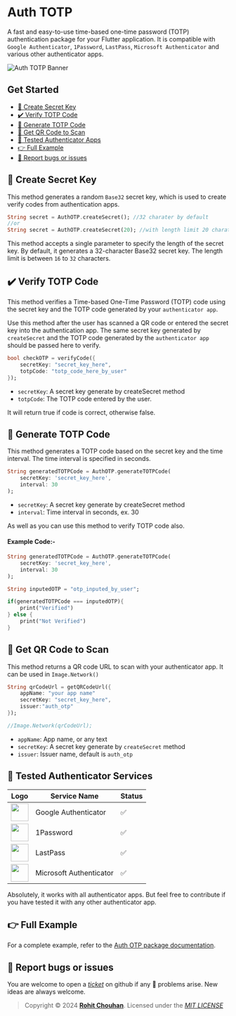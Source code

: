 # Auth TOTP

A fast and easy-to-use time-based one-time password (TOTP) authentication package for your Flutter application. It is compatible with `Google Authenticator`, `1Password`, `LastPass`, `Microsoft Authenticator` and various other authenticator apps.

![Auth TOTP Banner](https://github.com/rohit-chouhan/auth_otp/assets/34239087/f22d91d0-452c-473a-87b7-a26107985df1)

## Get Started

- [🔑 Create Secret Key](#🔑-create-secret-key)
- [✔️ Verify TOTP Code](#✔️-verify-totp-code)
- [🚀 Generate TOTP Code](#🚀-generate-totp-code)
- [📸 Get QR Code to Scan](#📸-get-qr-code-to-scan)
- [🔐 Tested Authenticator Apps](#🔐-tested-authenticator-apps)
- [👉 Full Example](#👉-full-example)
- [🐛 Report bugs or issues](#🐛-report-bugs-or-issues)

## 🔑 Create Secret Key

This method generates a random `Base32` secret key, which is used to create verify codes from authentication apps.

```dart
String secret = AuthOTP.createSecret(); //32 charater by default
//or
String secret = AuthOTP.createSecret(20); //with length limit 20 charater
```

This method accepts a single parameter to specify the length of the secret key. By default, it generates a 32-character Base32 secret key. The length limit is between `16` to `32` characters.

## ✔️ Verify TOTP Code

This method verifies a Time-based One-Time Password (TOTP) code using the secret key and the TOTP code generated by your `authenticator app`.

Use this method after the user has scanned a QR code or entered the secret key into the authentication app. The same secret key generated by `createSecret` and the TOTP code generated by the `authenticator app` should be passed here to verify.

```dart
bool checkOTP = verifyCode({
    secretKey: "secret_key_here",
    totpCode: "totp_code_here_by_user"
});
```

- `secretKey`: A secret key generate by createSecret method
- `totpCode`: The TOTP code entered by the user.

It will return true if code is correct, otherwise false.

## 🚀 Generate TOTP Code

This method generates a TOTP code based on the secret key and the time interval. The time interval is specified in seconds.

```dart
String generatedTOTPCode = AuthOTP.generateTOTPCode(
    secretKey: 'secret_key_here',
    interval: 30
);
```

- `secretKey`: A secret key generate by createSecret method
- `interval`: Time interval in seconds, ex. 30

As well as you can use this method to verify TOTP code also.

#### Example Code:-

```dart
String generatedTOTPCode = AuthOTP.generateTOTPCode(
    secretKey: 'secret_key_here',
    interval: 30
);

String inputedOTP = "otp_inputed_by_user";

if(generatedTOTPCode === inputedOTP){
    print("Verified")
} else {
    print("Not Verified")
}
```

## 📸 Get QR Code to Scan

This method returns a QR code URL to scan with your authenticator app. It can be used in `Image.Network()`

```dart
String qrCodeUrl = getQRCodeUrl({
    appName: "your app name"
    secretKey: "secret_key_here",
    issuer:"auth_otp"
});

//Image.Network(qrCodeUrl);
```

- `appName`: App name, or any text
- `secretKey`: A secret key generate by `createSecret` method
- `issuer`: Issuer name, default is `auth_otp`

## 🔐 Tested Authenticator Services

| Logo                                                                                                                                            | Service Name            | Status |
| ----------------------------------------------------------------------------------------------------------------------------------------------- | ----------------------- | ------ |
| <img width="40" src="https://play-lh.googleusercontent.com/NntMALIH4odanPPYSqUOXsX8zy_giiK2olJiqkcxwFIOOspVrhMi9Miv6LYdRnKIg-3R=w480-h960-rw"/> | Google Authenticator    | ✅     |
| <img width="40" src="https://play-lh.googleusercontent.com/RyPWI5dSfKqMUnuEYqMqQPMLv8AvKehIhut1yIKJU91HWpvtUHPj1rzn_UHwpEqH2a0=w480-h960-rw"/>  | 1Password               | ✅     |
| <img width="40" src="https://play-lh.googleusercontent.com/BPgJq2T40gw219T9wcXPld0urrii1L9WwGZ0xovChB7fy-KFfVlKPE6oT5D7lIeQRecJ=s96-rw"/>       | LastPass                | ✅     |
| <img width="40" src="https://play-lh.googleusercontent.com/_1CV99jklLbXuun-6E7eCPR-sKKeZc602rhw_QHZz-qm7xrPdgWsJVc7NtFkkliI8No=w480-h960-rw"/>  | Microsoft Authenticator | ✅     |

Absolutely, it works with all authenticator apps. But feel free to contribute if you have tested it with any other authenticator app.

## 👉 Full Example

For a complete example, refer to the [Auth OTP package documentation](https://pub.dev/packages/auth_otp/example).

## 🐛 Report bugs or issues

You are welcome to open a _[ticket](https://github.com/rohit-chouhan/auth_otp/issues)_ on github if any 🐞 problems arise. New ideas are always welcome.

> Copyright © 2024 **[Rohit Chouhan](https://rohitchouhan.com)**. Licensed under the _[MIT LICENSE](https://github.com/rohit-chouhan/auth_otp/blob/main/LICENSE)_
